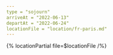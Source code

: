 ```yaml
---
type = "sojourn"
arriveAt = "2022-06-13"
departAt = "2022-06-24"
locationFile = "location/fr-paris.md"
---
```


{% locationPartial file=$locationFile /%} 
